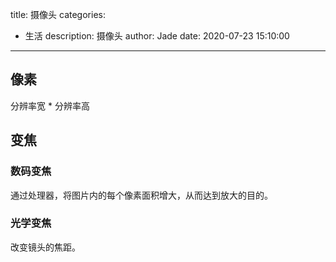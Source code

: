 title: 摄像头
categories:
  - 生活
description: 摄像头
author: Jade
date: 2020-07-23 15:10:00
---

## 像素
分辨率宽 * 分辨率高

## 变焦
### 数码变焦
通过处理器，将图片内的每个像素面积增大，从而达到放大的目的。
### 光学变焦
改变镜头的焦距。

